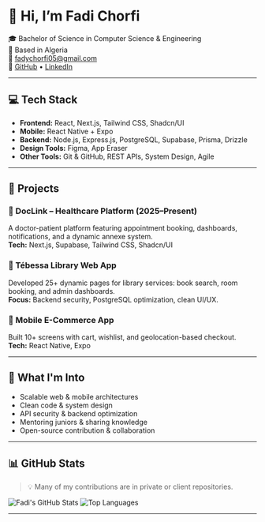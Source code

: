 # 👋 Hi, I’m Fadi Chorfi

🎓 Bachelor of Science in Computer Science & Engineering  
📍 Based in  Algeria  
📧 [fadychorfi05@gmail.com](mailto:fadychorfi05@gmail.com)  
🔗 [GitHub](https://github.com/fadiChorfi) • [LinkedIn](https://linkedin.com/in/chorfifady)

---

## 💻 Tech Stack

- **Frontend:** React, Next.js, Tailwind CSS, Shadcn/UI  
- **Mobile:** React Native + Expo  
- **Backend:** Node.js, Express.js, PostgreSQL, Supabase, Prisma, Drizzle  
- **Design Tools:** Figma, App Eraser  
- **Other Tools:** Git & GitHub, REST APIs, System Design, Agile

---

## 🚀 Projects

### 🔹 DocLink – Healthcare Platform (2025–Present)  
A doctor-patient platform featuring appointment booking, dashboards, notifications, and a dynamic annexe system.  
**Tech:** Next.js, Supabase, Tailwind CSS, Shadcn/UI  

### 🔹 Tébessa Library Web App  
Developed 25+ dynamic pages for library services: book search, room booking, and admin dashboards.  
**Focus:** Backend security, PostgreSQL optimization, clean UI/UX.

### 🔹 Mobile E-Commerce App  
Built 10+ screens with cart, wishlist, and geolocation-based checkout.  
**Tech:** React Native, Expo

---

## 🧠 What I'm Into

- Scalable web & mobile architectures  
- Clean code & system design  
- API security & backend optimization  
- Mentoring juniors & sharing knowledge  
- Open-source contribution & collaboration
---

## 📊 GitHub Stats

> 💡 Many of my contributions are in private or client repositories.

<!-- GitHub Readme Stats (optional; enable if you'd like) -->
![Fadi's GitHub Stats](https://github-readme-stats.vercel.app/api?username=fadiChorfi&show_icons=true&theme=radical)
![Top Languages](https://github-readme-stats.vercel.app/api/top-langs/?username=fadiChorfi&layout=compact&theme=radical)

---
